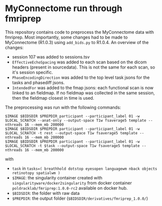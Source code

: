 # MyConnectome run through fmriprep

This repository contains code to preprocess the MyConnectome data with fmriprep.  Most importantly, some changes had to be made to MyConnectome (R1.0.3) using `add_bids.py` to R1.0.4.  An overview of the changes:

- session 107 was added to sessions.tsv
- `EffectiveEchoSpacing` was added to each scan based on the dicom headers (present in sourcedata).  This is not the same for each scan, so it's session specific.
- `PhaseEncodingDirection` was added to the top level task jsons for the tasks and phasediff jsons.
- `IntendedFor` was added to the fmap jsons: each functional scan is now linked to an fieldmap.  If no fieldmap was collected in the same session, then the fieldmap closest in time is used.

The preprocessing was run with the following commands:
```
$IMAGE $BIDSDIR $PREPDIR participant --participant_label 01 -w $LOCAL_SCRATCH --anat-only --output-space T1w fsaverage5 template --nthreads 16 --mem_mb 200000
$IMAGE $BIDSDIR $PREPDIR participant --participant_label 01 -w $LOCAL_SCRATCH -t rest --output-space T1w fsaverage5 template --nthreads 16 --mem_mb 200000
$IMAGE $BIDSDIR $PREPDIR participant --participant_label 01 -w $LOCAL_SCRATCH -t $task --output-space T1w fsaverage5 template --nthreads 16 --mem_mb 200000
```

with
- `task` in `tasks=( breathhold dotstop eyesopen languagewm nback objects retinotopy spatialwm )`
- `$IMAGE`: the singularity container created with `singularityware/docker2singularity` from docker container `poldracklab/fmriprep:1.0.0-rc2` available on docker hub.
- `$BIDSDIR`: the folder with raw data
- `$PREPDIR`: the output folder (`$BIDSDIR/derivatives/fmriprep_1.0.0/`)

